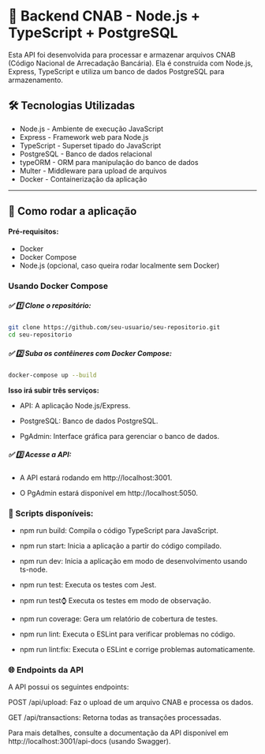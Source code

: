 # 🚀 Backend CNAB - Node.js + TypeScript + PostgreSQL

Esta API foi desenvolvida para processar e armazenar arquivos CNAB (Código Nacional de Arrecadação Bancária). Ela é construída com Node.js, Express, TypeScript e utiliza um banco de dados PostgreSQL para armazenamento.

## 🛠️ Tecnologias Utilizadas

- Node.js - Ambiente de execução JavaScript
- Express - Framework web para Node.js
- TypeScript - Superset tipado do JavaScript
- PostgreSQL - Banco de dados relacional
- typeORM - ORM para manipulação do banco de dados
- Multer - Middleware para upload de arquivos
- Docker - Containerização da aplicação

---

## 🚀 Como rodar a aplicação

#### Pré-requisitos:

- Docker
- Docker Compose
- Node.js (opcional, caso queira rodar localmente sem Docker)

### Usando Docker Compose

##### ✅ 1️⃣ Clone o repositório:

```sh
git clone https://github.com/seu-usuario/seu-repositorio.git
cd seu-repositorio
```

##### ✅ 2️⃣ Suba os contêineres com Docker Compose:

```sh
docker-compose up --build
```

**Isso irá subir três serviços:**

- API: A aplicação Node.js/Express.

- PostgreSQL: Banco de dados PostgreSQL.

- PgAdmin: Interface gráfica para gerenciar o banco de dados.

##### ✅ 3️⃣ Acesse a API:

- A API estará rodando em http://localhost:3001.

- O PgAdmin estará disponível em http://localhost:5050.

### 📝 Scripts disponíveis:

- npm run build: Compila o código TypeScript para JavaScript.

- npm run start: Inicia a aplicação a partir do código compilado.

- npm run dev: Inicia a aplicação em modo de desenvolvimento usando ts-node.

- npm run test: Executa os testes com Jest.

- npm run test:watch: Executa os testes em modo de observação.

- npm run coverage: Gera um relatório de cobertura de testes.

- npm run lint: Executa o ESLint para verificar problemas no código.

- npm run lint:fix: Executa o ESLint e corrige problemas automaticamente.

### 🌐 Endpoints da API

A API possui os seguintes endpoints:

POST /api/upload: Faz o upload de um arquivo CNAB e processa os dados.

GET /api/transactions: Retorna todas as transações processadas.

Para mais detalhes, consulte a documentação da API disponível em http://localhost:3001/api-docs (usando Swagger).
